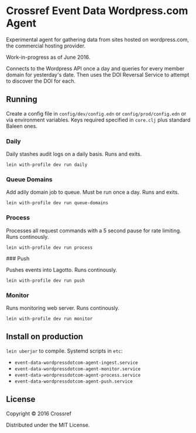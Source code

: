 # Crossref Event Data Wordpress.com Agent

Experimental agent for gathering data from sites hosted on wordpress.com, the commercial hosting provider.

Work-in-progress as of June 2016.

Connects to the Wordpress API once a day and queries for every member domain for yesterday's date. Then uses the DOI Reversal Service to attempt to discover the DOI for each. 

## Running

Create a config file in `config/dev/config.edn` or `config/prod/config.edn` or via environment variables. Keys required specified in `core.clj` plus standard Baleen ones.

### Daily

Daily stashes audit logs on a daily basis. Runs and exits.

    lein with-profile dev run daily

### Queue Domains

Add adily domain job to queue. Must be run once a day. Runs and exits.

    lein with-profile dev run queue-domains

### Process

Processes all request commands with a 5 second pause for rate limiting. Runs continously. 

    lein with-profile dev run process

### Push

Pushes events into Lagotto. Runs continously.

    lein with-profile dev run push

### Monitor

Runs monitoring web server. Runs continously.

    lein with-profile dev run monitor

## Install on production

`lein uberjar` to compile. Systemd scripts in `etc`:

 - `event-data-wordpressdotcom-agent-ingest.service`
 - `event-data-wordpressdotcom-agent-monitor.service`
 - `event-data-wordpressdotcom-agent-process.service`
 - `event-data-wordpressdotcom-agent-push.service`

 ## License

Copyright © 2016 Crossref

Distributed under the MIT License.
